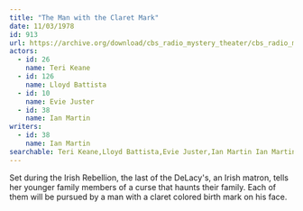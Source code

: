 ```yaml
---
title: "The Man with the Claret Mark"
date: 11/03/1978
id: 913
url: https://archive.org/download/cbs_radio_mystery_theater/cbs_radio_mystery_theater-0901-0950.zip/cbs_radio_mystery_theater-0901-0950%2Fcbsrmt_0913_the_man_with_the_claret_mark.mp3
actors:  
  - id: 26
    name: Teri Keane  
  - id: 126
    name: Lloyd Battista  
  - id: 10
    name: Evie Juster  
  - id: 38
    name: Ian Martin
writers:  
  - id: 38
    name: Ian Martin
searchable: Teri Keane,Lloyd Battista,Evie Juster,Ian Martin Ian Martin
---
```

Set during the Irish Rebellion, the last of the DeLacy's, an Irish matron, tells her younger family members of a curse that haunts their family. Each of them will be pursued by a man with a claret colored birth mark on his face.